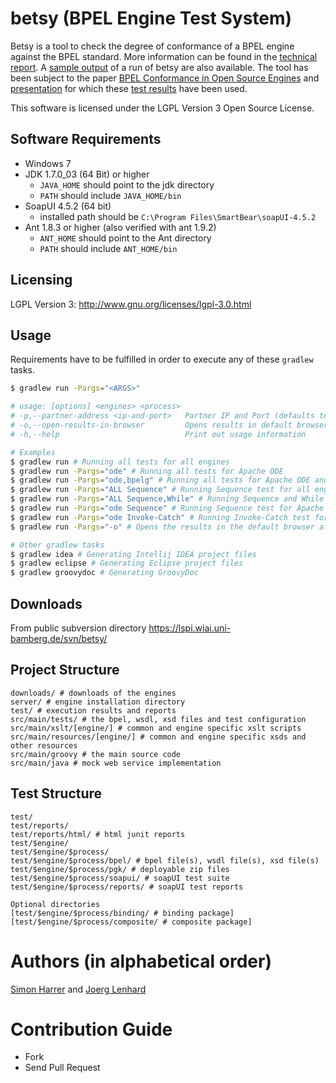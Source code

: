 # betsy (BPEL Engine Test System)

Betsy is a tool to check the degree of conformance of a BPEL engine against the BPEL standard.
More information can be found in the [technical report](https://svn.lspi.wiai.uni-bamberg.de/svn/betsy/techrep-betsy-final.pdf).
A [sample output](https://svn.lspi.wiai.uni-bamberg.de/svn/betsy/test-results.zip) of a run of betsy are also available.
The tool has been subject to the paper [BPEL Conformance in Open Source Engines](http://www.uni-bamberg.de/pi/bereich/forschung/publikationen/12-02-lenhard-wirtz-harrer/) and [presentation](https://lspi.wiai.uni-bamberg.de/svn/betsy/betsy-presentation-soca-2012.pdf) for which these [test results](https://svn.lspi.wiai.uni-bamberg.de/svn/betsy/test-results-soca-2012.zip) have been used.

This software is licensed under the LGPL Version 3 Open Source License.

## Software Requirements
- Windows 7
- JDK 1.7.0_03 (64 Bit) or higher
  - `JAVA_HOME` should point to the jdk directory
  - `PATH` should include `JAVA_HOME/bin`
- SoapUI 4.5.2 (64 bit)
  - installed path should be `C:\Program Files\SmartBear\soapUI-4.5.2`
- Ant 1.8.3 or higher (also verified with ant 1.9.2) 
  - `ANT_HOME` should point to the Ant directory
  - `PATH` should include `ANT_HOME/bin`

## Licensing
LGPL Version 3: http://www.gnu.org/licenses/lgpl-3.0.html

## Usage

Requirements have to be fulfilled in order to execute any of these `gradlew` tasks.

```bash
$ gradlew run -Pargs="<ARGS>"

# usage: [options] <engines> <process>
# -p,--partner-address <ip-and-port>   Partner IP and Port (defaults to 0.0.0.0:2000)
# -o,--open-results-in-browser         Opens results in default browser
# -h,--help                            Print out usage information

# Examples
$ gradlew run # Running all tests for all engines
$ gradlew run -Pargs="ode" # Running all tests for Apache ODE
$ gradlew run -Pargs="ode,bpelg" # Running all tests for Apache ODE and bpel-g
$ gradlew run -Pargs="ALL Sequence" # Running Sequence test for all engines
$ gradlew run -Pargs="ALL Sequence,While" # Running Sequence and While test for all engines
$ gradlew run -Pargs="ode Sequence" # Running Sequence test for Apache ODE
$ gradlew run -Pargs="ode Invoke-Catch" # Running Invoke-Catch test for Apache ODE
$ gradlew run -Pargs="-o" # Opens the results in the default browser after a successful run

# Other gradlew tasks
$ gradlew idea # Generating Intellij IDEA project files
$ gradlew eclipse # Generating Eclipse project files
$ gradlew groovydoc # Generating GroovyDoc
```

## Downloads

From public subversion directory https://lspi.wiai.uni-bamberg.de/svn/betsy/

## Project Structure

    downloads/ # downloads of the engines
    server/ # engine installation directory
    test/ # execution results and reports
    src/main/tests/ # the bpel, wsdl, xsd files and test configuration
    src/main/xslt/[engine/] # common and engine specific xslt scripts
    src/main/resources/[engine/] # common and engine specific xsds and other resources
    src/main/groovy # the main source code
    src/main/java # mock web service implementation

## Test Structure

	test/
	test/reports/
    test/reports/html/ # html junit reports
	test/$engine/
	test/$engine/$process/
	test/$engine/$process/bpel/ # bpel file(s), wsdl file(s), xsd file(s)
	test/$engine/$process/pgk/ # deployable zip files
	test/$engine/$process/soapui/ # soapUI test suite
	test/$engine/$process/reports/ # soapUI test reports

    Optional directories
	[test/$engine/$process/binding/ # binding package]
	[test/$engine/$process/composite/ # composite package]

# Authors (in alphabetical order)

[Simon Harrer](http://www.uni-bamberg.de/pi/team/harrer/) and [Joerg Lenhard](http://www.uni-bamberg.de/pi/team/lenhard-joerg/)

# Contribution Guide

- Fork
- Send Pull Request

